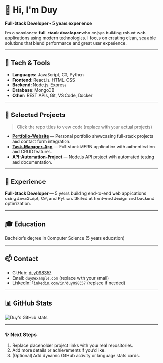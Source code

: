 # 👋 Hi, I'm Duy

**Full-Stack Developer • 5 years experience**

I’m a passionate **full-stack developer** who enjoys building robust web applications using modern technologies. I focus on creating clean, scalable solutions that blend performance and great user experience.

---

## 🧰 Tech & Tools

* **Languages:** JavaScript, C#, Python
* **Frontend:** React.js, HTML, CSS
* **Backend:** Node.js, Express
* **Database:** MongoDB
* **Other:** REST APIs, Git, VS Code, Docker

---

## 🔭 Selected Projects

> Click the repo titles to view code (replace with your actual projects)

* **[Portfolio-Website](https://github.com/duy098357/portfolio-website)** — Personal portfolio showcasing full-stack projects and contact form integration.
* **[Task-Manager-App](https://github.com/duy098357/task-manager-app)** — Full-stack MERN application with authentication and CRUD features.
* **[API-Automation-Project](https://github.com/duy098357/api-automation-project)** — Node.js API project with automated testing and documentation.

---

## 💼 Experience

**Full-Stack Developer** — 5 years building end-to-end web applications using JavaScript, C#, and Python. Skilled at front-end design and backend optimization.

---

## 🎓 Education

Bachelor’s degree in Computer Science (5 years education)

---

## 📫 Contact

* GitHub: [duy098357](https://github.com/duy098357)
* Email: `duy@example.com` (replace with your email)
* LinkedIn: `linkedin.com/in/duy098357` (replace if needed)

---

## 📊 GitHub Stats

![Duy's GitHub stats](https://github-readme-stats.vercel.app/api?username=duy098357\&show_icons=true\&theme=default)

---

### ✨ Next Steps

1. Replace placeholder project links with your real repositories.
2. Add more details or achievements if you’d like.
3. (Optional) Add dynamic GitHub activity or language stats cards.
